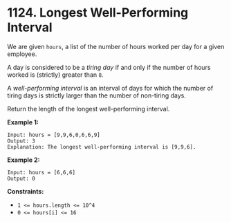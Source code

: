 # 1124. Longest Well-Performing Interval

We are given `hours`, a list of the number of hours worked per day for a given employee.

A day is considered to be a *tiring day* if and only if the number of hours worked is (strictly) greater than `8`.

A *well-performing interval* is an interval of days for which the number of tiring days is strictly larger than the number of non-tiring days.

Return the length of the longest well-performing interval.

**Example 1:**

```()
Input: hours = [9,9,6,0,6,6,9]
Output: 3
Explanation: The longest well-performing interval is [9,9,6].
```

**Example 2:**

```()
Input: hours = [6,6,6]
Output: 0
```

**Constraints:**

- `1 <= hours.length <= 10^4`
- `0 <= hours[i] <= 16`
